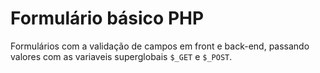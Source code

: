 <h1>Formulário básico PHP</h1>

<p> Formulários com a validação de campos em front e back-end, passando valores com as variaveis superglobais <code>$_GET</code> e <code>$_POST</code>.
